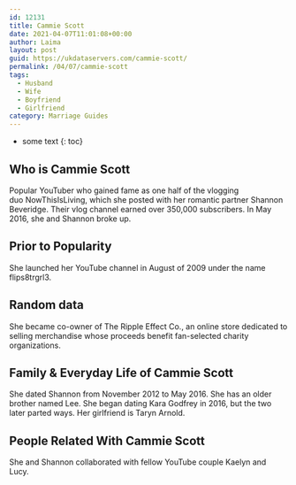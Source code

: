 ```yaml
---
id: 12131
title: Cammie Scott
date: 2021-04-07T11:01:08+00:00
author: Laima
layout: post
guid: https://ukdataservers.com/cammie-scott/
permalink: /04/07/cammie-scott
tags:
  - Husband
  - Wife
  - Boyfriend
  - Girlfriend
category: Marriage Guides
---
```


* some text
{: toc}


## Who is Cammie Scott
                  
                  
                  
Popular YouTuber who gained fame as one half of the vlogging duo NowThisIsLiving, which she posted with her romantic partner Shannon Beveridge. Their vlog channel earned over 350,000 subscribers. In May 2016, she and Shannon broke up. 
                  
              
            
              
            
                
                
                
## Prior to Popularity
                  
                  
                  
She launched her YouTube channel in August of 2009 under the name flips8trgrl3.
                  
              
            
              
            
                
                
                
## Random data
                  
                  
                  
She became co-owner of The Ripple Effect Co., an online store dedicated to selling merchandise whose proceeds benefit fan-selected charity organizations. 
                  
              
            
              
            
                
                
                
## Family & Everyday Life of Cammie Scott
                  
                  
                  
She dated Shannon from November 2012 to May 2016. She has an older brother named Lee. She began dating Kara Godfrey in 2016, but the two later parted ways. Her girlfriend is Taryn Arnold.
                  
              
            
              
            
                
                
                
## People Related With Cammie Scott
                  
                  
                  
She and Shannon collaborated with fellow YouTube couple Kaelyn and Lucy. 
                  
              
            
              
            
                
              
            
              
              
            
            
              
            
          
          
          